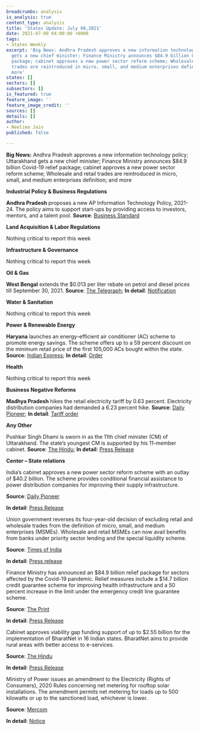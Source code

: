 ```yaml
---
breadcrumbs: analysis
is_analysis: true
content_type: analysis
title: 'States Update: July 08,2021'
date: 2021-07-08 04:00:00 +0000
tags:
- States Weekly
excerpt: 'Big News: Andhra Pradesh approves a new information technology policy; Uttarakhand
  gets a new chief minister; Finance Ministry announces $84.9 billion Covid-19 relief
  package; cabinet approves a new power sector reform scheme; Wholesale and retail
  trades are reintroduced in micro, small, and medium enterprises definition; and
  more'
states: []
sectors: []
subsectors: []
is_featured: true
feature_image: ''
feature_image_credit: ''
sources: []
details: []
author:
- Neelima Jain
published: false

---
```

**Big News:** Andhra Pradesh approves a new information technology policy; Uttarakhand gets a new chief minister; Finance Ministry announces $84.9 billion Covid-19 relief package; cabinet approves a new power sector reform scheme; Wholesale and retail trades are reintroduced in micro, small, and medium enterprises definition; and more

**Industrial Policy & Business Regulations**

**Andhra Pradesh** proposes a new AP Information Technology Policy, 2021-24. The policy aims to support start-ups by providing access to investors, mentors, and a talent pool. **Source**: [Business Standard](https://www.business-standard.com/article/economy-policy/andhra-unveils-it-policy-for-2021-24-expected-to-create-over-55-000-jobs-121070100050_1.html)

**Land Acquisition & Labor Regulations**

Nothing critical to report this week

**Infrastructure & Governance**

Nothing critical to report this week

**Oil & Gas**

**West Bengal** extends the $0.013 per liter rebate on petrol and diesel prices till September 30, 2021. **Source**: [The Telegraph](https://www.telegraphindia.com/business/west-bengal-govt-extends-re-1-a-litre-rebate-on-petrol-and-diesel-prices/cid/1820907); **In detail**: [Notification](http://wbcomtax.nic.in/notification/242-FT_20210222.pdf)

**Water & Sanitation**

Nothing critical to report this week

**Power & Renewable Energy**

**Haryana** launches an energy-efficient air conditioner (AC) scheme to promote energy savings. The scheme offers up to a 59 percent discount on the minimum retail price of the first 105,000 ACs bought within the state. **Source**: [Indian Express](https://indianexpress.com/article/cities/chandigarh/haryana-introduces-ac-scheme-7383694/); **In detail**: [Order](https://acreplacementscheme.uhbvn.org.in/HERC%20Order%20DSM%20Scheme.pdf)

**Health**

Nothing critical to report this week

**Business Negative Reforms**

**Madhya Pradesh** hikes the retail electricity tariff by 0.63 percent. Electricity distribution companies had demanded a 6.23 percent hike. **Source**: [Daily Pioneer](https://www.dailypioneer.com/2021/state-editions/mperc-ok---s-0-63--hike-in-power-tariff.html); **In detail**: [Tariff order](http://mperc.in/Final%20Tariff%20Order%20for%20FY%202021-22_30_06_21.pdf)

**Any Other**

Pushkar Singh Dhami is sworn in as the 11th chief minister (CM) of Uttarakhand. The state’s youngest CM is supported by his 11-member cabinet. **Source**: [The Hindu](https://www.thehindu.com/news/national/pushkar-singh-dhami-sworn-in-as-new-uttarakhand-cm/article35133303.ece); **In detail**: [Press Release](https://pib.gov.in/PressReleseDetail.aspx?PRID=1732658)

**Center – State relations**

India’s cabinet approves a new power sector reform scheme with an outlay of $40.2 billion. The scheme provides conditional financial assistance to power distribution companies for improving their supply infrastructure.

**Source**: [Daily Pioneer](https://www.dailypioneer.com/2021/state-editions/fresh-reform-package-for-power-distribution-sector.html)

**In detail**: [Press Release](https://pib.gov.in/PressReleasePage.aspx?PRID=1731473)

Union government reverses its four-year-old decision of excluding retail and wholesale trades from the definition of micro, small, and medium enterprises (MSMEs). Wholesale and retail MSMEs can now avail benefits from banks under priority sector lending and the special liquidity scheme.

**Source**: [Times of India](https://timesofindia.indiatimes.com/business/india-business/govt-brings-retail-wholesale-trade-under-msme/articleshow/84082743.cms)

**In detail**: [Press release](https://www.pib.gov.in/PressReleasePage.aspx?PRID=1730963)

Finance Ministry has announced an $84.9 billion relief package for sectors affected by the Covid-19 pandemic. Relief measures include a $14.7 billion credit guarantee scheme for improving health infrastructure and a 50 percent increase in the limit under the emergency credit line guarantee scheme.

**Source**: [The Print](https://theprint.in/economy/fm-sitharaman-raises-loan-guarantee-scheme-limit-to-rs-4-5-lakh-crore/686004/)

**In detail**: [Press Release](https://pib.gov.in/PressReleaseIframePage.aspx?PRID=1730963)

Cabinet approves viability gap funding support of up to $2.55 billion for the implementation of BharatNet in 16 Indian states. BharatNet aims to provide rural areas with better access to e-services.

**Source**: [The Hindu](https://www.thehindu.com/business/Industry/cabinet-approves-19041-crore-viability-gap-funding-for-bharatnet-in-16-states/article35055840.ece)

**In detail**: [Press Release](https://pib.gov.in/PressReleasePage.aspx?PRID=1731456)

Ministry of Power issues an amendment to the Electricity (Rights of Consumers), 2020 Rules concerning net metering for rooftop solar installations. The amendment permits net metering for loads up to 500 kilowatts or up to the sanctioned load, whichever is lower.

**Source**: [Mercom](https://mercomindia.com/government-approves-net-metering-rooftop-solar/)

**In detail**: [Notice](https://powermin.gov.in/sites/default/files/webform/notices/Electricity_Rights_of_Consumers_Amendment_Rule_2021.pdf)
